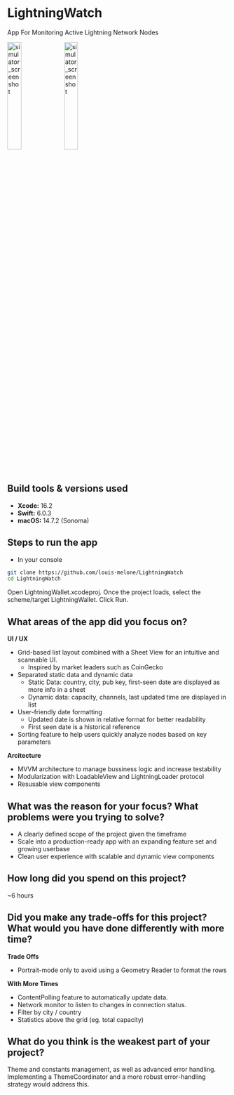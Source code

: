 # LightningWatch
App For Monitoring Active Lightning Network Nodes

<img src="https://github.com/user-attachments/assets/07886b45-29e8-4fa1-976b-56ceb155cbb6" alt="simulator_screenshot" style="width:25%;">

<img src="https://github.com/user-attachments/assets/9f2a2b16-12e4-46a2-8932-dd14be416e84" alt="simulator_screenshot" style="width:25%;">

## Build tools & versions used

- **Xcode:** 16.2
- **Swift:** 6.0.3
- **macOS:** 14.7.2 (Sonoma)

## Steps to run the app

- In your console

```sh 
git clone https://github.com/louis-melone/LightningWatch
cd LightningWatch
```

Open LightningWallet.xcodeproj. Once the project loads, select the scheme/target LightningWallet. Click Run.

## What areas of the app did you focus on?

__UI / UX__

- Grid-based list layout combined with a Sheet View for an intuitive and scannable UI.
    - Inspired by market leaders such as CoinGecko
- Separated static data and dynamic data
    - Static Data: country, city, pub key, first-seen date are displayed as more info in a sheet
    - Dynamic data: capacity, channels, last updated time are displayed in list
- User-friendly date formatting 
    - Updated date is shown in relative format for better readability
    - First seen date is a historical reference 
- Sorting feature to help users quickly analyze nodes based on key parameters

__Arcitecture__ 

- MVVM architecture to manage bussiness logic and increase testability 
- Modularization with LoadableView and LightningLoader protocol
- Resusable view components

## What was the reason for your focus? What problems were you trying to solve?

- A clearly defined scope of the project given the timeframe 
- Scale into a production-ready app with an expanding feature set and growing userbase 
- Clean user experience with scalable and dynamic view components 

## How long did you spend on this project?

~6 hours 

## Did you make any trade-offs for this project? What would you have done differently with more time?

__Trade Offs__

- Portrait-mode only to avoid using a Geometry Reader to format the rows 

__With More Times__

- ContentPolling feature to automatically update data. 
- Network monitor to listen to changes in connection status. 
- Filter by city / country 
- Statistics above the grid (eg. total capacity)

## What do you think is the weakest part of your project?

Theme and constants management, as well as advanced error handling. Implementing a ThemeCoordinator and a more robust error-handling strategy would address this.
